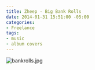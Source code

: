 ```yaml
---
title: Zheep - Big Bank Rolls
date: 2014-01-31 15:51:00 -05:00
categories:
- Freelance
tags:
- music
- album covers
---
```


![bankrolls.jpg](/uploads/bankrolls.jpg)